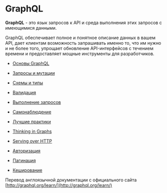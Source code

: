 # GraphQL

**GraphQL** - это язык запросов к API и среда выполнения этих запросов с имеющимися данными.

GraphQL обеспечивает полное и понятное описание данных в вашем API, дает клиентам возможность запрашивать именно то, что им нужно и не более того, упрощает обновление API-интерфейсов с течением времени и предоставляет мощные инструменты для разработчиков.

- [Основы GraphQL](basics/index.md)

- [Запросы и мутации](queries-and-mutations.md)
- [Схемы и типы](schemas-and-types.md)
- [Валидация](validation.md)
- [Выполнение запросов](execution.md)
- [Самонаблюдение](introspection.md)
- [Лучшие практики](best_practices.md)
- [Thinking in Graphs](thinking-in-graphs.md)
- [Serving over HTTP](serving-over-http.md)
- [Авторизация](authorization.md)
- [Пагинация](pagination.md)
- [Кеширование](caching.md)

Перевод англоязычной документации с официального сайта [http://graphql.org/learn/](http://graphql.org/learn/)
